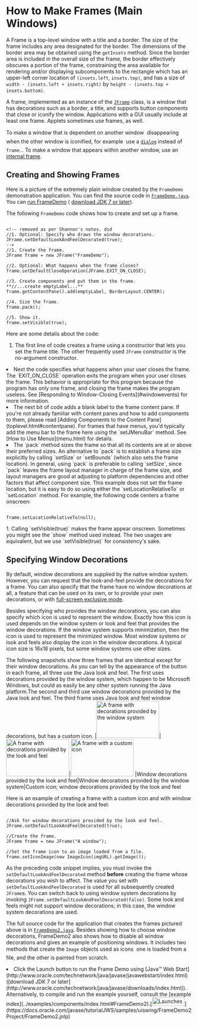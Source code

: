 
# How to Make Frames (Main Windows)

A Frame is a top-level window with a title and a border. The size of the frame includes any area designated for the border. The dimensions of the border area may be obtained using the `getInsets` method. Since the border area is included in the overall size of the frame, the border effectively obscures a portion of the frame, constraining the area available for rendering and/or displaying subcomponents to the rectangle which has an upper-left corner location of `(insets.left`, `insets.top)`, and has a size of `width - (insets.left + insets.right)` by `height - (insets.top + insets.bottom)`.

A frame, implemented as an instance of the 
[`JFrame`](https://docs.oracle.com/javase/8/docs/api/javax/swing/JFrame.html) class, is a window that has decorations such as a border, a title, and supports button components that close or iconify the window. Applications with a GUI usually include at least one frame. Applets sometimes use frames, as well.

To make a window that is dependent on another window &#151; disappearing when the other window is iconified, for example &#151; use a [`dialog`](dialog.html) instead of `frame.`. To make a window that appears within another window, use an [internal frame](internalframe.html). <a name="anexample" id="anexample"></a>

## <a name="anexample__1" id="anexample__1">Creating and Showing Frames</a>

Here is a picture of the extremely plain window created by the `FrameDemo` demonstration application. You can find the source code in 
[`FrameDemo.java`](../examples/components/FrameDemoProject/src/components/FrameDemo.java). You can [run FrameDemo](https://docs.oracle.com/javase/tutorialJWS/samples/uiswing/FrameDemoProject/FrameDemo.jnlp) ( 
[download JDK 7 or later](http://www.oracle.com/technetwork/java/javase/downloads/index.html)).

The following `FrameDemo` code shows how to create and set up a frame.

```

<!-- removed as per Shannon's notes. dsd
//1. Optional: Specify who draws the window decorations. 
JFrame.setDefaultLookAndFeelDecorated(true);
-->
//1. Create the frame.
JFrame frame = new JFrame("FrameDemo");

//2. Optional: What happens when the frame closes?
frame.setDefaultCloseOperation(JFrame.EXIT_ON_CLOSE);

//3. Create components and put them in the frame.
**//...create emptyLabel...**
frame.getContentPane().add(emptyLabel, BorderLayout.CENTER);

//4. Size the frame.
frame.pack();

//5. Show it.
frame.setVisible(true);

```

Here are some details about the code:
<!-- commented out as per Shannon's notes.dsd
<li>
Calling `setDefaultLookAndFeelDecorated(true)` 
requests that 
any subsequently created frames
have window decorations provided
by the look and feel,
and not by the window system.
For details, see
[Specifying Window Decorations](#setDefaultLookAndFeelDecorated).
<p>
-->
1. The first line of code creates a frame using a constructor that lets you set the frame title. The other frequently used `JFrame` constructor is the no-argument constructor.
<li>Next the code specifies what happens when your user closes the frame. The `EXIT_ON_CLOSE` operation exits the program when your user closes the frame. This behavior is appropriate for this program because the program has only one frame, and closing the frame makes the program useless.
See [Responding to Window-Closing Events](#windowevents) for more information.
</li>
<li>The next bit of code adds a blank label to the frame content pane. If you're not already familiar with content panes and how to add components to them, please read [Adding Components to the Content Pane](toplevel.html#contentpane).
For frames that have menus, you'd typically add the menu bar to the frame here using the `setJMenuBar` method. See [How to Use Menus](menu.html) for details.
</li>
<li>The `pack` method sizes the frame so that all its contents are at or above their preferred sizes. An alternative to `pack` is to establish a frame size explicitly by calling `setSize` or `setBounds` (which also sets the frame location). In general, using `pack` is preferable to calling `setSize`, since `pack` leaves the frame layout manager in charge of the frame size, and layout managers are good at adjusting to platform dependencies and other factors that affect component size.
This example does not set the frame location, but it is easy to do so using either the `setLocationRelativeTo` or `setLocation` method. For example, the following code centers a frame onscreen:
<pre><code>
frame.setLocationRelativeTo(null);
</code></pre>
</li>
1. Calling `setVisible(true)` makes the frame appear onscreen. Sometimes you might see the `show` method used instead. The two usages are equivalent, but we use `setVisible(true)` for consistency's sake.




## <a name="setDefaultLookAndFeelDecorated" id="setDefaultLookAndFeelDecorated">Specifying Window Decorations</a>

By default, window decorations are supplied by the native window system. However, you can request that the look-and-feel provide the decorations for a frame. You can also specify that the frame have no window decorations at all, a feature that can be used on its own, or to provide your own decorations, or with 
[full-screen exclusive mode](../../extra/fullscreen/index.html).

Besides specifying who provides the window decorations, you can also specify which icon is used to represent the window. Exactly how this icon is used depends on the window system or look and feel that provides the window decorations. If the window system supports minimization, then the icon is used to represent the minimized window. Most window systems or look and feels also display the icon in the window decorations. A typical icon size is 16x16 pixels, but some window systems use other sizes.

The following snapshots show three frames that are identical except for their window decorations. As you can tell by the appearance of the button in each frame, all three use the Java look and feel. The first uses decorations provided by the window system, which happen to be Microsoft Windows, but could as easily be any other system running the Java platform.The second and third use window decorations provided by the Java look and feel. The third frame uses Java look and feel window decorations, but has a custom icon. <!-- changed the order of screen shots as per Shannon's notes.dsd -->
|<img src="../../figures/uiswing/components/FrameDemo2_2.png" width="170" height="100" alt="A frame with decorations provided by the window system" />|<img src="../../figures/uiswing/components/FrameDemo2_1.png" width="170" height="100" alt="A frame with decorations provided by the look and feel" />|<img src="../../figures/uiswing/components/FrameDemo2_3.png" width="170" height="100" alt="A frame with a custom icon" />
|Window decorations provided by the look and feel|Window decorations provided by the window system|Custom icon; window decorations provided by the look and feel

Here is an example of creating a frame with a custom icon and with window decorations provided by the look and feel:

```

//Ask for window decorations provided by the look and feel.
JFrame.setDefaultLookAndFeelDecorated(true);

//Create the frame.
JFrame frame = new JFrame("A window");

//Set the frame icon to an image loaded from a file.
frame.setIconImage(new ImageIcon(imgURL).getImage());

```

As the preceding code snippet implies, you must invoke the `setDefaultLookAndFeelDecorated` method **before** creating the frame whose decorations you wish to affect. The value you set with `setDefaultLookAndFeelDecorated` is used for all subsequently created `JFrame`s. You can switch back to using window system decorations by invoking `JFrame.setDefaultLookAndFeelDecorated(false)`. Some look and feels might not support window decorations; in this case, the window system decorations are used.

The full source code for the application that creates the frames pictured above is in 
[`FrameDemo2.java`](../examples/components/FrameDemo2Project/src/components/FrameDemo2.java). Besides showing how to choose window decorations, FrameDemo2 also shows how to disable all window decorations and gives an example of positioning windows. It includes two methods that create the `Image` objects used as icons &#151; one is loaded from a file, and the other is painted from scratch. <!-- ***************** boilerplate stuff **************** -->

<li>Click the Launch button to run the Frame Demo using 
[Java&#8482; Web Start](http://www.oracle.com/technetwork/java/javase/javawebstart/index.html) ([download JDK 7 or later](http://www.oracle.com/technetwork/java/javase/downloads/index.html)). Alternatively, to compile and run the example yourself, consult the [example index](../examples/components/index.html#FrameDemo2).[<img src="../../images/jws-launch-button.png" width="88" height="23" align="bottom" alt="Launches the FrameDemo2 example" />](https://docs.oracle.com/javase/tutorialJWS/samples/uiswing/FrameDemo2Project/FrameDemo2.jnlp)<br />
<p><!--  ******* end boilerplate stuff  *******  -->
 <!--

<hr />**Try this:**&nbsp;<ol>
<li> [Run FrameDemo2](https://docs.oracle.com/javase/tutorialJWS/samples/uiswing/FrameDemo2Project/FrameDemo2.jnlp) (
[download JDK 7 or later](http://www.oracle.com/technetwork/java/javase/downloads/index.html)).    Or, to compile and run the example yourself,
     consult the
     [example index](../examples/components/index.html#FrameDemo2).

        --></p>
</li>
<li>Bring up two windows, both with look-and-feel-provided decorations, but with different icons.<br />
The Java look and feel displays the icons in its window decorations. Depending on your window system, the icon may be used elsewhere to represent the window, especially when the window is minimized.</li>
<li>Bring up one or more windows with window system decorations.<br />
See if your window system treats these icons differently.</li>
<li>Bring up one or more windows with no window decorations.<br />
Play with the various types of windows to see how the window decorations, window system, and frame icons interact.</li>

## <a name="windowevents" id="windowevents">Responding to Window-Closing Events</a>

By default, when the user closes a frame onscreen, the frame is hidden. Although invisible, the frame still exists and the program can make it visible again. If you want different behavior, then you need to either register a window listener that handles window-closing events, or you need to specify default close behavior using the `setDefaultCloseOperation` method. You can even do both.

The argument to `setDefaultCloseOperation` must be one of the following values, the first three of which are defined in the 
[`WindowConstants`](https://docs.oracle.com/javase/8/docs/api/javax/swing/WindowConstants.html) interface (implemented by `JFrame`, `JInternalPane`, and `JDialog`):

<a name="4030718" id="4030718"></a>

`DISPOSE_ON_CLOSE` can have results similar to `EXIT_ON_CLOSE` if only one window is onscreen. More precisely, when the last displayable window within the Java virtual machine (VM) is disposed of, the VM may terminate. See 
[AWT Threading Issues](https://docs.oracle.com/javase/8/docs/api/java/awt/doc-files/AWTThreadIssues.html) for details.

The default close operation is executed after any window listeners handle the window-closing event. So, for example, assume that you specify that the default close operation is to dispose of a frame. You also implement a window listener that tests whether the frame is the last one visible and, if so, saves some data and exits the application. Under these conditions, when the user closes a frame, the window listener will be called first. If it does not exit the application, then the default close operation &#151; disposing of the frame &#151; will then be performed.

For more information about handling window-closing events, see 
[How to Write Window Listeners](../events/windowlistener.html). Besides handling window-closing events, window listeners can also react to other window state changes, such as iconification and activation.

## <a name="api" id="api">The Frame API</a>

The following tables list the commonly used `JFrame` constructors and methods. Other methods you might want to call are defined by the 
[`java.awt.Frame`](https://docs.oracle.com/javase/8/docs/api/java/awt/Frame.html), 
[`java.awt.Window`](https://docs.oracle.com/javase/8/docs/api/java/awt/Window.html), and 
[`java.awt.Component`](https://docs.oracle.com/javase/8/docs/api/java/awt/Component.html) classes, from which `JFrame` descends.

Because each `JFrame` object has a root pane, frames have support for interposing input and painting behavior in front of the frame children, placing children on different "layers", and for Swing menu bars. These topics are introduced in [Using Top-Level Containers](toplevel.html) and explained in detail in [How to Use Root Panes](rootpane.html).

The API for using frames falls into these categories:

- [Creating and Setting Up a Frame](#creating)
- [Setting the Window Size and Location](#sizeplace)
- [Methods Related to the Root Pane](#rootpane)
<th id="h101" align="left">Method or Constructor</th><th id="h102" align="left">Purpose</th>
<td headers="h101">[JFrame()](https://docs.oracle.com/javase/8/docs/api/javax/swing/JFrame.html#JFrame--)<br />[JFrame(String)](https://docs.oracle.com/javase/8/docs/api/javax/swing/JFrame.html#JFrame-java.lang.String-)</td><td headers="h102">Create a frame that is initially invisible. The `String` argument provides a title for the frame. To make the frame visible, invoke `setVisible(true)` on it.</td>
<td headers="h101">[void setDefaultCloseOperation(int)](https://docs.oracle.com/javase/8/docs/api/javax/swing/JFrame.html#setDefaultCloseOperation-int-)<br />[int getDefaultCloseOperation()](https://docs.oracle.com/javase/8/docs/api/javax/swing/JFrame.html#getDefaultCloseOperation--)</td><td headers="h102">Set or get the operation that occurs when the user pushes the close button on this frame. Possible choices are:- `DO_NOTHING_ON_CLOSE`- `HIDE_ON_CLOSE`- `DISPOSE_ON_CLOSE`- `EXIT_ON_CLOSE`The first three constants are defined in the [`WindowConstants`](https://docs.oracle.com/javase/8/docs/api/javax/swing/WindowConstants.html) interface, which `JFrame` implements. The `EXIT_ON_CLOSE` constant is defined in the [`JFrame`](https://docs.oracle.com/javase/8/docs/api/javax/swing/JFrame.html) class.</td>
<td headers="h101">[void setIconImage(Image)](https://docs.oracle.com/javase/8/docs/api/java/awt/Frame.html#setIconImage-java.awt.Image-)<br />[Image getIconImage()](https://docs.oracle.com/javase/8/docs/api/java/awt/Frame.html#getIconImage--)<br />**(in `Frame`)**</td><td headers="h102">Set or get the icon that represents the frame. Note that the argument is a [java.awt.Image](https://docs.oracle.com/javase/8/docs/api/java/awt/Image.html) object, not a `javax.swing.ImageIcon` (or any other `javax.swing.Icon` implementation).</td>
<td headers="h101">[void setTitle(String)](https://docs.oracle.com/javase/8/docs/api/java/awt/Frame.html#setTitle-java.lang.String-)<br />[String getTitle()](https://docs.oracle.com/javase/8/docs/api/java/awt/Frame.html#getTitle--)<br />**(in `Frame`)**</td><td headers="h102">Set or get the frame title.</td>
<td headers="h101">[void setUndecorated(boolean)](https://docs.oracle.com/javase/8/docs/api/java/awt/Frame.html#setUndecorated-boolean-)<br />[boolean isUndecorated()](https://docs.oracle.com/javase/8/docs/api/java/awt/Frame.html#isUndecorated--)<br />**(in `Frame`)**</td><td headers="h102">Set or get whether this frame should be decorated. Works only if the frame is not yet displayable (has not been packed or shown). Typically used with [full-screen exclusive mode](../../extra/fullscreen/index.html) or to enable custom window decorations.</td>
<td headers="h101">[static void setDefaultLookAndFeelDecorated(boolean)](https://docs.oracle.com/javase/8/docs/api/javax/swing/JFrame.html#setDefaultLookAndFeelDecorated-boolean-)<br />[static boolean isDefaultLookAndFeelDecorated()](https://docs.oracle.com/javase/8/docs/api/javax/swing/JFrame.html#isDefaultLookAndFeelDecorated--)</td><td headers="h102">Determine whether subsequently created `JFrame`s should have their Window decorations (such as borders, and widgets for closing the window) provided by the current look-and-feel. Note that this is only a hint, as some look and feels may not support this feature.</td>
<th id="h201" align="left">Method</th><th id="h202" align="left">Purpose</th>
<td headers="h201">[void pack()](https://docs.oracle.com/javase/8/docs/api/java/awt/Window.html#pack--)<br />**(in `Window`)**</td><td headers="h202">Size the window so that all its contents are at or above their preferred sizes.</td>
<td headers="h201">[void setSize(int, int)](https://docs.oracle.com/javase/8/docs/api/java/awt/Component.html#setSize-int-int-)<br />[void setSize(Dimension)](https://docs.oracle.com/javase/8/docs/api/java/awt/Component.html#setSize-java.awt.Dimension-)<br />[Dimension getSize()](https://docs.oracle.com/javase/8/docs/api/java/awt/Component.html#getSize--)<br />**(in `Component`)**</td><td headers="h202">Set or get the total size of the window. The integer arguments to `setSize` specify the width and height, respectively.</td>
<td headers="h201">[void setBounds(int, int, int, int)](https://docs.oracle.com/javase/8/docs/api/java/awt/Component.html#setBounds-int-int-int-int-)<br />[void setBounds(Rectangle)](https://docs.oracle.com/javase/8/docs/api/java/awt/Component.html#setBounds-java.awt.Rectangle-)<br />[Rectangle getBounds()](https://docs.oracle.com/javase/8/docs/api/java/awt/Component.html#getBounds--)<br />**(in `Component`)**</td><td headers="h202">Set or get the size and position of the window. For the integer version of `setBounds`, the window upper left corner is at the **x, y** location specified by the first two arguments, and has the width and height specified by the last two arguments.</td>
<td headers="h201">[void setLocation(int, int)](https://docs.oracle.com/javase/8/docs/api/java/awt/Component.html#setLocation-int-int-)<br />[Point getLocation()](https://docs.oracle.com/javase/8/docs/api/java/awt/Component.html#getLocation--)<br />**(in `Component`)**</td><td headers="h202">Set or get the location of the upper left corner of the window. The parameters are the **x** and **y** values, respectively.</td>
<td headers="h201">[void setLocationRelativeTo(Component)](https://docs.oracle.com/javase/8/docs/api/java/awt/Window.html#setLocationRelativeTo-java.awt.Component-)<br />**(in `Window`)**</td><td headers="h202">Position the window so that it is centered over the specified component. If the argument is `null`, the window is centered onscreen. To properly center the window, you should invoke this method after the window size has been set.</td>
<th id="h301" align="left">Method</th><th id="h302" align="left">Purpose</th>
<td headers="h301">[void setContentPane(Container)](https://docs.oracle.com/javase/8/docs/api/javax/swing/JFrame.html#setContentPane-java.awt.Container-)<br />[Container getContentPane()](https://docs.oracle.com/javase/8/docs/api/javax/swing/JFrame.html#getContentPane--)</td><td headers="h302">Set or get the frame content pane. The content pane contains the visible GUI components within the frame. </td>
<td headers="h301">[JRootPane createRootPane()](https://docs.oracle.com/javase/8/docs/api/javax/swing/JFrame.html#createRootPane--)<br />[void setRootPane(JRootPane)](https://docs.oracle.com/javase/8/docs/api/javax/swing/JFrame.html#setRootPane-javax.swing.JRootPane-)<br />[JRootPane getRootPane()](https://docs.oracle.com/javase/8/docs/api/javax/swing/JFrame.html#getRootPane--)</td><td headers="h302">Create, set, or get the frame root pane. The root pane manages the interior of the frame including the content pane, the glass pane, and so on.</td>
<td headers="h301">[void setJMenuBar(JMenuBar)](https://docs.oracle.com/javase/8/docs/api/javax/swing/JFrame.html#setJMenuBar-javax.swing.JMenuBar-)<br />[JMenuBar getJMenuBar()](https://docs.oracle.com/javase/8/docs/api/javax/swing/JFrame.html#getJMenuBar--)</td><td headers="h302">Set or get the frame menu bar to manage a set of menus for the frame. </td>
<td headers="h301">[void setGlassPane(Component)](https://docs.oracle.com/javase/8/docs/api/javax/swing/JFrame.html#setGlassPane-java.awt.Component-)<br />[Component getGlassPane()](https://docs.oracle.com/javase/8/docs/api/javax/swing/JFrame.html#getGlassPane--)</td><td headers="h302">Set or get the frame glass pane. You can use the glass pane to intercept mouse events or paint on top of your program GUI.</td>
<td headers="h301">[void setLayeredPane(JLayeredPane)](https://docs.oracle.com/javase/8/docs/api/javax/swing/JFrame.html#setLayeredPane-javax.swing.JLayeredPane-)<br />[JLayeredPane getLayeredPane()](https://docs.oracle.com/javase/8/docs/api/javax/swing/JFrame.html#getLayeredPane--)</td><td headers="h302">Set or get the frame layered pane. You can use the frame layered pane to put components on top of or behind other components. </td>

## <a name="eg" id="eg">Examples that Use Frames</a>

All of the standalone applications in this trail use `JFrame`. The following table lists a few and tells you where each is discussed.
<th id="h401" align="left">Example</th><th id="h402" align="left">Where Described</th><th id="h403" align="left">Notes</th>
<td headers="h401">[`FrameDemo`](../examples/components/index.html#FrameDemo)</td><td headers="h402">[The Example Explained](#anexample)</td><td headers="h403">Displays a basic frame with one component.</td>
<td headers="h401">[`FrameDemo2`](../examples/components/index.html#FrameDemo2)</td><td headers="h402">[Specifying Window Decorations](#setDefaultLookAndFeelDecorated)</td><td headers="h403">Lets you create frames with various window decorations.</td>
<td headers="h401">[`Framework`](../examples/components/index.html#Framework)</td><td headers="h402">&#151;</td><td headers="h403">A study in creating and destroying windows, in implementing a menu bar, and in exiting an application.</td>
<td headers="h401">[`LayeredPaneDemo`](../examples/components/index.html#LayeredPaneDemo)</td><td headers="h402">[How to Use Layered Panes](layeredpane.html)</td><td headers="h403">Illustrates how to use a layered pane (but not the frame layered pane).</td>
<td headers="h401">[`GlassPaneDemo`](../examples/components/index.html#GlassPaneDemo)</td><td headers="h402">[The Glass Pane](rootpane.html#glasspane)</td><td headers="h403">Illustrates the use of a frame glass pane.</td>
<td headers="h401">[`MenuDemo`](../examples/components/index.html#MenuDemo)</td><td headers="h402">[How to Use Menus](menu.html)</td><td headers="h403">Shows how to put a `JMenuBar` in a `JFrame`.</td>
